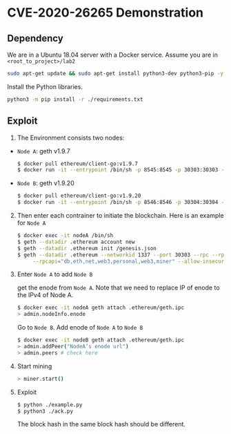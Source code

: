 CVE-2020-26265 Demonstration
================================

## Dependency

We are in a Ubuntu 18.04 server with a Docker service. Assume you are in `<root_to_project>/lab2`

```bash
sudo apt-get update && sudo apt-get install python3-dev python3-pip -y
```

Install the Python libraries.

```bash
python3 -m pip install -r ./requirements.txt
```

## Exploit

1. The Environment consists two nodes:

- `Node A`: geth v1.9.7

  ```bash
  $ docker pull ethereum/client-go:v1.9.7
  $ docker run -it --entrypoint /bin/sh -p 8545:8545 -p 30303:30303 -v $PWD/asset/genesis.json:/genesis.json --name nodeA ethereum/client-go:v1.9.7
  ```

- `Node B`: geth v1.9.20

  ```bash
  $ docker pull ethereum/client-go:v1.9.20
  $ docker run -it --entrypoint /bin/sh -p 8546:8546 -p 30304:30304 -v $PWD/asset/genesis.json:/genesis.json --name nodeA ethereum/client-go:v1.9.20`
  ```

2. Then enter each contrainer to initiate the blockchain. Here is an example for `Node A`

   ```bash
   $ docker exec -it nodeA /bin/sh
   $ geth --datadir .ethereum account new
   $ geth --datadir .ethereum init /genesis.json
   $ geth --datadir .ethereum --networkid 1337 --port 30303 --rpc --rpcaddr "0.0.0.0" --rpcport 8545 --rpccorsdomain "*" \
   		--rpcapi="db,eth,net,web3,personal,web3,miner" --allow-insecure-unlock --miner.threads 4 --maxpeers=3
   ```

3. Enter `Node A` to  add `Node B`

   get the enode from `Node A`. Note that we need to replace IP of enode to the IPv4 of Node A.

   ```bash
   $ docker exec -it nodeA geth attach .ethereum/geth.ipc
   > admin.nodeInfo.enode
   ```

   Go to `Node B`. Add enode of `Node A` to `Node B`

   ```bash
   $ docker exec -it nodeB geth attach .ethereum/geth.ipc
   > admin.addPeer("NodeA’s enode url")
   > admin.peers # check here
   ```

4. Start mining

   ```bash
   > miner.start()
   ```

5. Exploit

   ```bash
   $ python ./example.py
   $ python3 ./ack.py
   ```

   The block hash in the same block hash should be different.